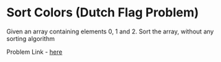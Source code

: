 # Sort Colors (Dutch Flag Problem)

Given an array containing elements 0, 1 and 2. Sort the array, without any sorting algorithm

Problem Link - [here](https://leetcode.com/problems/sort-colors/)
